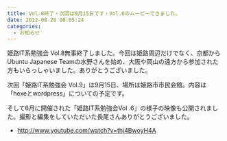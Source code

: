 ```yaml
---
title: Vol.8終了・次回は9月15日です・Vol.6のムービーできました。
date: 2012-08-20 00:05:24
categories:
  - お知らせ
---
```



姫路IT系勉強会 Vol.8無事終了しました。今回は姫路周辺だけでなく、京都からUbuntu Japanese Teamの水野さんを始め、大阪や岡山の遠方から参加された方もいらっしゃいました。ありがとうございました。

次回「姫路IT系勉強会 Vol.9」は9月15日、場所は姫路市市民会館。内容は「hexeとwordpress」についての予定です。

そして6月に開催された「姫路IT系勉強会Vol .6」の様子の映像も公開されました。撮影と編集をしていただいた長尾さんありがとうございました。

- <http://www.youtube.com/watch?v=thj4BwoyH4A>
